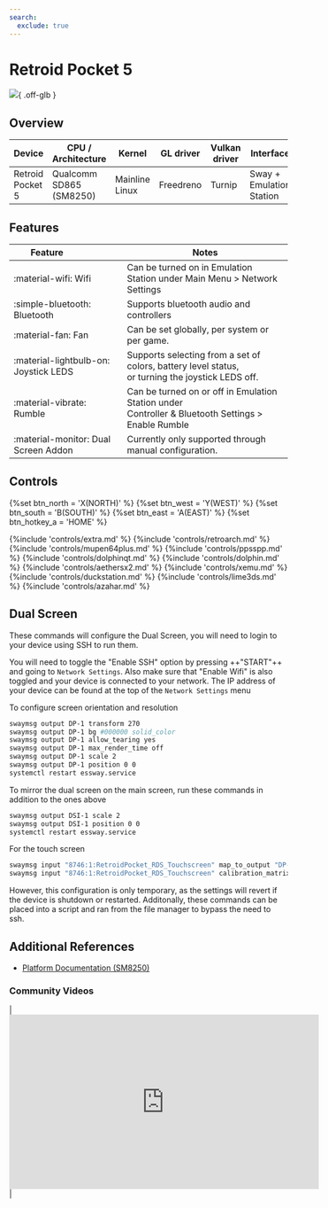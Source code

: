 ```yaml
---
search:
  exclude: true
---
```


# Retroid Pocket 5

![](../../_inc/images/devices/retroid-pocket-5.png){ .off-glb }

## Overview

| Device | CPU / Architecture | Kernel | GL driver | Vulkan driver | Interface |
| -- | -- | -- | -- | -- | -- |
| Retroid Pocket 5 | Qualcomm SD865 (SM8250) | Mainline Linux | Freedreno | Turnip | Sway + Emulation Station |

## Features

| Feature&nbsp;&nbsp;&nbsp;&nbsp;&nbsp;&nbsp;&nbsp;&nbsp;&nbsp;&nbsp;&nbsp;&nbsp;&nbsp;&nbsp;&nbsp;&nbsp; | Notes |
| -- | -- |
| :material-wifi: Wifi | Can be turned on in Emulation Station under Main Menu > Network Settings |
| :simple-bluetooth: Bluetooth | Supports bluetooth audio and controllers |
| :material-fan: Fan | Can be set globally, per system or per game. |
| :material-lightbulb-on: Joystick LEDS | Supports selecting from a set of colors, battery level status, <br>  or turning the joystick LEDS off. |
| :material-vibrate: Rumble | Can be turned on or off in Emulation Station under <br> Controller & Bluetooth Settings > Enable Rumble |
| :material-monitor: Dual Screen Addon | Currently only supported through manual configuration. |

## Controls

{%set btn_north = 'X(NORTH)' %}
{%set btn_west = 'Y(WEST)' %}
{%set btn_south = 'B(SOUTH)' %}
{%set btn_east = 'A(EAST)' %}
{%set btn_hotkey_a = 'HOME' %}

{%include 'controls/extra.md' %}
{%include 'controls/retroarch.md' %}
{%include 'controls/mupen64plus.md' %}
{%include 'controls/ppsspp.md' %}
{%include 'controls/dolphinqt.md' %}
{%include 'controls/dolphin.md' %}
{%include 'controls/aethersx2.md' %}
{%include 'controls/xemu.md' %}
{%include 'controls/duckstation.md' %}
{%include 'controls/lime3ds.md' %}
{%include 'controls/azahar.md' %}

## Dual Screen
These commands will configure the Dual Screen, you will need to login to your device using SSH to run them.

You will need to toggle the "Enable SSH" option by pressing ++"START"++ and going to ```Network Settings```. Also make sure that "Enable Wifi" is also toggled and your device is connected to your network. The IP address of your device can be found at the top of the ```Network Settings``` menu

To configure screen orientation and resolution
```bash
swaymsg output DP-1 transform 270
swaymsg output DP-1 bg #000000 solid_color
swaymsg output DP-1 allow_tearing yes
swaymsg output DP-1 max_render_time off
swaymsg output DP-1 scale 2
swaymsg output DP-1 position 0 0
systemctl restart essway.service
```

To mirror the dual screen on the main screen, run these commands in addition to the ones above
```bash
swaymsg output DSI-1 scale 2
swaymsg output DSI-1 position 0 0
systemctl restart essway.service
```

For the touch screen
```bash
swaymsg input "8746:1:RetroidPocket_RDS_Touchscreen" map_to_output "DP-1"
swaymsg input "8746:1:RetroidPocket_RDS_Touchscreen" calibration_matrix "0 1 0 -1 0 1"
```

However, this configuration is only temporary, as the settings will revert if the device is shutdown or restarted. 
Additonally, these commands can be placed into a script and ran from the file manager to bypass the need to ssh.

## Additional References

- [Platform Documentation (SM8250)](https://github.com/ROCKNIX/distribution/blob/main/documentation/PER_DEVICE_DOCUMENTATION/SM8250)

### Community Videos

| <iframe width="560" height="315" src="https://www.youtube.com/embed/PtZKzzWysw8?si=Zg8OB4gFO9aRG0Hb" title="YouTube video player" frameborder="0" allow="accelerometer; autoplay; clipboard-write; encrypted-media; gyroscope; picture-in-picture; web-share" referrerpolicy="strict-origin-when-cross-origin" allowfullscreen></iframe> |
